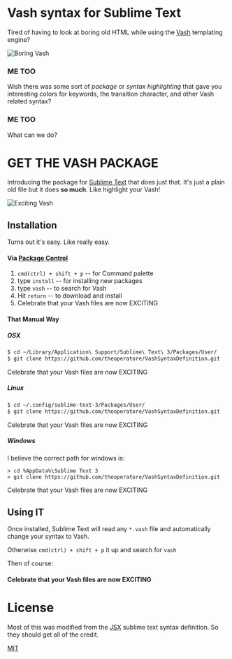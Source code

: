 Vash syntax for Sublime Text
============================

Tired of having to look at boring old HTML while using the [Vash](http://github.com/kirbysayshi/vash) templating engine?

![Boring Vash](/../images/boring.png?raw=true "Boring HTML Syntax")

### ME TOO

Wish there was some sort of *package* or *syntax highlighting* that gave you interesting colors for keywords, the transition character, and other Vash related syntax?

### ME TOO

What can we do?

# GET THE VASH PACKAGE

Introducing the package for [Sublime Text](http://www.sublimetext.com) that does just that. It's just a plain old file but it does **so much**. Like highlight your Vash!

![Exciting Vash](/../images/exciting.png?raw=true "Exciting HTML Syntax")

## Installation

Turns out it's easy. Like really easy.

#### Via [Package Control](https://sublime.wbond.net/)

1. `cmd(ctrl) + shift + p` -- for Command palette
2. type `install` -- for installing new packages
3. type `vash` -- to search for Vash
4. Hit `return` -- to download and install
5. Celebrate that your Vash files are now EXCITING

#### That Manual Way

##### OSX

```bash
$ cd ~/Library/Application\ Support/Sublime\ Text\ 3/Packages/User/
$ git clone https://github.com/theoperatore/VashSyntaxDefinition.git
```
Celebrate that your Vash files are now EXCITING
##### Linux
```bash
$ cd ~/.config/sublime-text-3/Packages/User/
$ git clone https://github.com/theoperatore/VashSyntaxDefinition.git
```
Celebrate that your Vash files are now EXCITING

##### Windows

I believe the correct path for windows is:

```command
> cd %AppData%\Sublime Text 3
> git clone https://github.com/theoperatore/VashSyntaxDefinition.git
```
Celebrate that your Vash files are now EXCITING

## Using IT

Once installed, Sublime Text will read any `*.vash` file and automatically change your syntax to Vash.

Otherwise `cmd(ctrl) + shift + p` it up and search for `vash`

Then of course:

#### Celebrate that your Vash files are now EXCITING

# License

Most of this was modified from the [JSX](https://github.com/allanhortle/JSX) sublime text syntax definition. So they should get all of the credit.

[MIT](http://opensource.org/licenses/MIT)
